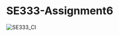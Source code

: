 # SE333-Assignment6
![SE333_CI](https://github.com/dkatunin/SE333-Assignment6/actions/workflows/SE333_CI.yml/badge.svg)